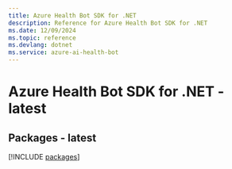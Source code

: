 ```yaml
---
title: Azure Health Bot SDK for .NET
description: Reference for Azure Health Bot SDK for .NET
ms.date: 12/09/2024
ms.topic: reference
ms.devlang: dotnet
ms.service: azure-ai-health-bot
---
```

# Azure Health Bot SDK for .NET - latest
## Packages - latest
[!INCLUDE [packages](health-bot-index.md)]